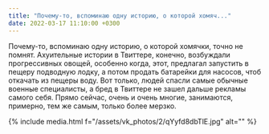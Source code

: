 ```yaml
---
title: "Почему-то, вспоминаю одну историю, о которой хомяч..."
date: 2022-03-17 11:10:00 +0300
---
```


Почему-то, вспоминаю одну историю, о которой хомячки, точно не помнят.
Ахуительные истории в Твиттере, конечно, возбуждали прогрессивных овощей, особенно когда, этот, предлагал запустить в пещеру подводную лодку, а потом продать батарейки для насосов, чтоб откачать из пещеры воду.
Вот только, людей спасли самые обычные военные специалисты, а бред в Твиттере не зашел дальше рекламы самого себя.
Прямо сейчас, очень и очень многие, занимаются, примерно, тем же самым, только более мерзко.

{% include media.html f="/assets/vk_photos/2/qYyfd8dbTlE.jpg" alt="" %}
